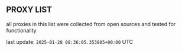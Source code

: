 ## PROXY LIST

all proxies in this list were collected from open sources and tested for functionality

last update: `2025-01-28 08:36:05.353805+00:00` UTC